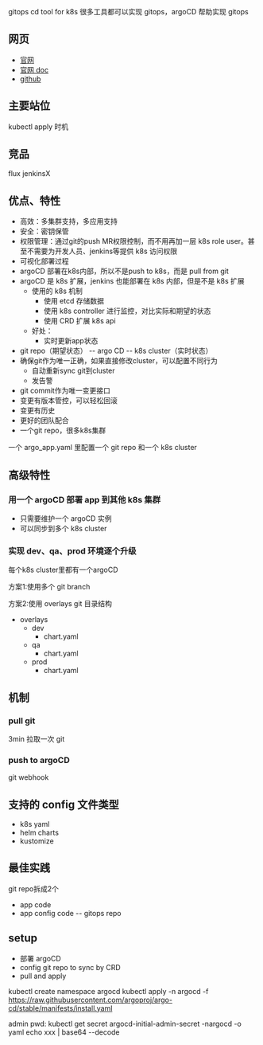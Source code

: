 

gitops cd tool for k8s
很多工具都可以实现 gitops，argoCD 帮助实现 gitops

## 网页

- [官网](https://argoproj.github.io/cd/)
- [官网 doc](https://argo-cd.readthedocs.io/en/stable/)
- [github]()

## 主要站位

kubectl apply 时机

## 竞品

flux
jenkinsX

## 优点、特性

- 高效：多集群支持，多应用支持
- 安全：密钥保管
- 权限管理：通过git的push MR权限控制，而不用再加一层 k8s role user。甚至不需要为开发人员、jenkins等提供 k8s 访问权限
- 可视化部署过程
- argoCD 部署在k8s内部，所以不是push to k8s，而是 pull from git
- argoCD 是 k8s 扩展，jenkins 也能部署在 k8s 内部，但是不是 k8s 扩展
  - 使用的 k8s 机制
    - 使用 etcd 存储数据
    - 使用 k8s controller 进行监控，对比实际和期望的状态
    - 使用 CRD 扩展 k8s api
  - 好处：
    - 实时更新app状态
- git repo（期望状态） -- argo CD -- k8s cluster（实时状态）
- 确保git作为唯一正确，如果直接修改cluster，可以配置不同行为
  - 自动重新sync git到cluster
  - 发告警
- git commit作为唯一变更接口
- 变更有版本管控，可以轻松回滚
- 变更有历史
- 更好的团队配合
- 一个git repo，很多k8s集群


一个 argo_app.yaml 里配置一个 git repo 和一个 k8s cluster

## 高级特性

### 用一个 argoCD 部署 app 到其他 k8s 集群

- 只需要维护一个 argoCD 实例
- 可以同步到多个 k8s cluster

### 实现 dev、qa、prod 环境逐个升级

每个k8s cluster里都有一个argoCD

方案1:使用多个 git branch

方案2:使用 overlays git 目录结构
- overlays
  - dev
    - chart.yaml
  - qa
    - chart.yaml
  - prod
    - chart.yaml


## 机制

### pull git

3min 拉取一次 git

### push to argoCD

git webhook

## 支持的 config 文件类型

- k8s yaml
- helm charts
- kustomize

## 最佳实践

git repo拆成2个
- app code
- app config code -- gitops repo

## setup

- 部署 argoCD
- config git repo to sync by CRD
- pull and apply

kubectl create namespace argocd
kubectl apply -n argocd -f https://raw.githubusercontent.com/argoproj/argo-cd/stable/manifests/install.yaml

admin
pwd:
kubectl get secret argocd-initial-admin-secret -nargocd -o yaml
echo xxx | base64 --decode